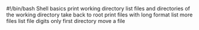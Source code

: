 #!/bin/bash
Shell basics
print working directory
list files and directories of the working directory
take back to root
print files with long format
list more files
list file digits only
first directory
move a file
